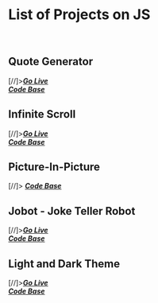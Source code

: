 # List of Projects on JS
<br>

## Quote Generator
[//]>***[Go Live](https://ni3silra.github.io/Quote-Generator/)*** <br> ***[Code Base](https://github.com/ni3silra/Quote-Generator)***
<br>

## Infinite Scroll

[//]>***[Go Live](https://ni3silra.github.io/Infinite-Scroll/)*** <br>  ***[Code Base](https://github.com/ni3silra/Infinite-Scroll)***
<br>

## Picture-In-Picture

[//]> ***[Code Base](https://github.com/ni3silra/Picture-In-Picture)***
<br>

## Jobot - Joke Teller Robot

[//]>***[Go Live](https://ni3silra.github.io/Jobot_Joke_Teller_Robo/)*** <br> ***[Code Base](https://github.com/ni3silra/Jobot_Joke_Teller_Robo)***
<br>

## Light and Dark Theme

[//]>***[Go Live](https://ni3silra.github.io/Light-and-Dark-Mode/)*** <br> ***[Code Base](https://github.com/ni3silra/Light-and-Dark-Mode)***

